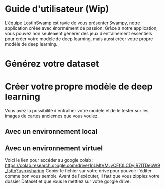 # Guide d'utilisateur (Wip)
L’équipe LostInSwamp est ravie de vous présenter Swampy, notre application créée avec énormément de passion.
Grâce à notre application, vous pouvez non seulement générer des jeux d’entraînement essentiels pour créer votre modèle de deep learning, mais aussi créer votre propre modèle de deep learning.

# Générez votre dataset

# Créer votre propre modèle de deep learning

Vous avez la possibilité d'entraîner votre modele et de le tester sur les images de cartes anciennes que vous voulez. 

## Avec un environnement local

## Avec un environnement virtuel
Voici le lien pour accéder au google colab : https://colab.research.google.com/drive/1nLMtVMuyCFf0LCDyIR7ITDeoW9_fsttq?usp=sharing
Copier le fichier sur votre drive pour pouvoir l'éditer comme bon vous semble. Avant de l'exécuter, il faut que vous zippiez votre dossier Dataset et que vous le mettiez sur votre google drive.
